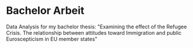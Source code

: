 # Bachelor Arbeit 

Data Analysis for my bachelor thesis: "Examining the effect of the Refugee Crisis. The relationship between attitudes toward Immigration and public Euroscepticism in EU member states"
